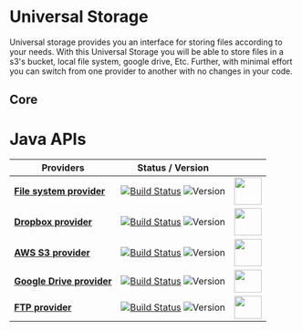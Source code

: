 # Universal Storage
Universal storage provides you an interface for storing files according to your needs. With this Universal Storage you will be able to store files in a s3's bucket, local file system, google drive, Etc.  Further, with minimal effort you can switch from one provider to another with no changes in your code.

## Core

# Java APIs

Providers                                                                               | Status / Version               |      |
--------------------------------------------------------------------------------------- | -------------------------------|------|
**[File system provider](https://github.com/dynamicloud/universal_storage_java_fs_api)** | [![Build Status](https://travis-ci.org/dynamicloud/universal_storage_java_fs_api.svg?branch=master)](https://travis-ci.org/dynamicloud/universal_storage_java_fs_api) ![Version](https://img.shields.io/badge/api-v1.0.0-brightgreen.svg) | <img src="https://image.flaticon.com/icons/png/128/148/148953.png" alt="" width=48px height=48px/> |
**[Dropbox provider](https://github.com/dynamicloud/universal_storage_java_dropbox_api)** | [![Build Status](https://travis-ci.org/dynamicloud/universal_storage_java_dropbox_api.svg?branch=master)](https://travis-ci.org/dynamicloud/universal_storage_java_dropbox_api) ![Version](https://img.shields.io/badge/api-v1.0.0-brightgreen.svg) | <img src="http://www.iconninja.com/files/542/37/240/ubercons-social-socialpack-dropbox-icon.png" alt="" width=48px height=48px/> |
**[AWS S3 provider](https://github.com/dynamicloud/universal_storage_java_s3_api)** | [![Build Status](https://travis-ci.org/dynamicloud/universal_storage_java_s3_api.svg?branch=master)](https://travis-ci.org/dynamicloud/universal_storage_java_s3_api) ![Version](https://img.shields.io/badge/api-v1.0.0-brightgreen.svg) | <img src="https://cdn.zapier.com/storage/services/148f220f00f8765bf6ddb97266727c33.128x128.png" alt="" width=48px height=48px/> |
**[Google Drive provider](https://github.com/dynamicloud/universal_storage_java_gd_api/)** | [![Build Status](https://travis-ci.org/dynamicloud/universal_storage_java_gd_api.svg?branch=master)](https://travis-ci.org/dynamicloud/universal_storage_java_gd_api) ![Version](https://img.shields.io/badge/api-v1.0.0-brightgreen.svg) | <img src="https://www.google.com/drive/static/images/drive/logo-drive.png" alt="" width=48px height=40px/> |
**[FTP provider](https://github.com/dynamicloud/universal_storage_java_ftp_api/)** | [![Build Status](https://travis-ci.org/dynamicloud/universal_storage_java_ftp_api.svg?branch=master)](https://travis-ci.org/dynamicloud/universal_storage_java_ftp_api) ![Version](https://img.shields.io/badge/api-v1.0.0-brightgreen.svg) | <img src="http://www.apptuts.com.br/wp-content/uploads/2012/08/filezilla.png" alt="" width=48px height=40px/> |

